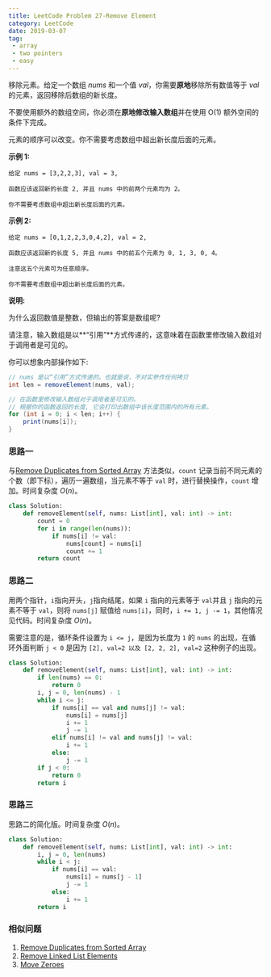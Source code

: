 ```yaml
---
title: LeetCode Problem 27-Remove Element
category: LeetCode
date: 2019-03-07
tag:
 - array
 - two pointers
 - easy
---
```


移除元素。给定一个数组 *nums* 和一个值 *val*，你需要**原地**移除所有数值等于 *val* 的元素，返回移除后数组的新长度。

不要使用额外的数组空间，你必须在**原地修改输入数组**并在使用 O(1) 额外空间的条件下完成。

元素的顺序可以改变。你不需要考虑数组中超出新长度后面的元素。

**示例 1:**

```
给定 nums = [3,2,2,3], val = 3,

函数应该返回新的长度 2, 并且 nums 中的前两个元素均为 2。

你不需要考虑数组中超出新长度后面的元素。
```

**示例 2:**

```
给定 nums = [0,1,2,2,3,0,4,2], val = 2,

函数应该返回新的长度 5, 并且 nums 中的前五个元素为 0, 1, 3, 0, 4。

注意这五个元素可为任意顺序。

你不需要考虑数组中超出新长度后面的元素。
```

<!-- more -->

**说明:**

为什么返回数值是整数，但输出的答案是数组呢?

请注意，输入数组是以**“引用”**方式传递的，这意味着在函数里修改输入数组对于调用者是可见的。

你可以想象内部操作如下:

```java
// nums 是以“引用”方式传递的。也就是说，不对实参作任何拷贝
int len = removeElement(nums, val);

// 在函数里修改输入数组对于调用者是可见的。
// 根据你的函数返回的长度, 它会打印出数组中该长度范围内的所有元素。
for (int i = 0; i < len; i++) {
    print(nums[i]);
}
```

### 思路一

与[Remove Duplicates from Sorted Array](https://wendellgul.github.io/leetcode/2019/03/07/LeetCode-Problem-26-Remove-Duplicates-from-Sorted-Array/) 方法类似，`count` 记录当前不同元素的个数（即下标），遍历一遍数组，当元素不等于 `val` 时，进行替换操作，`count` 增加。时间复杂度 $O(n)$。

```python
class Solution:
    def removeElement(self, nums: List[int], val: int) -> int:
        count = 0
        for i in range(len(nums)):
            if nums[i] != val:
                nums[count] = nums[i]
                count += 1
        return count   
```

### 思路二

用两个指针，`i`指向开头，`j`指向结尾，如果 `i` 指向的元素等于 `val`并且 `j` 指向的元素不等于 `val`，则将 `nums[j]` 赋值给 `nums[i]`，同时，`i += 1, j -= 1`，其他情况见代码。时间复杂度 $O(n)$。

需要注意的是，循环条件设置为 `i <= j`，是因为长度为 `1` 的 `nums` 的出现，在循环外面判断 `j < 0` 是因为 `[2], val=2 以及 [2, 2, 2], val=2` 这种例子的出现。

```python
class Solution:
    def removeElement(self, nums: List[int], val: int) -> int:
        if len(nums) == 0:
            return 0
        i, j = 0, len(nums) - 1
        while i <= j:
            if nums[i] == val and nums[j] != val:
                nums[i] = nums[j]
                i += 1
                j -= 1
            elif nums[i] != val and nums[j] != val:
                i += 1
            else:
                j -= 1
        if j < 0:
            return 0
        return i
```

### 思路三

思路二的简化版。时间复杂度 $O(n)$。

```python
class Solution:
    def removeElement(self, nums: List[int], val: int) -> int:
        i, j = 0, len(nums)
        while i < j:
            if nums[i] == val:
                nums[i] = nums[j - 1]
                j -= 1
            else:
                i += 1
        return i
```

### 相似问题

1. [Remove Duplicates from Sorted Array](https://wendellgul.github.io/leetcode/2019/03/07/LeetCode-Problem-26-Remove-Duplicates-from-Sorted-Array/)
2. [Remove Linked List Elements](https://leetcode.com/problems/remove-linked-list-elements/)
3. [Move Zeroes](https://leetcode.com/problems/move-zeroes/)

